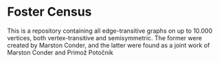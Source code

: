 # Foster Census
This is a repository containing all edge-transitive graphs on up to 10.000 vertices, both vertex-transitive and semisymmetric. The former were created by Marston Conder, and the latter were found as a joint work of Marston Conder and Primož Potočnik
  
